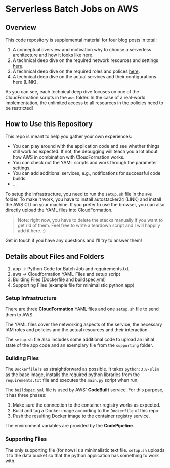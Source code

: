 # Serverless Batch Jobs on AWS

## Overview

This code repository is supplemental material for four blog posts in total:

1. A conceptual overview and motivation why to choose a serverless architecture and how it looks like [here](https://blog.codecentric.de/en/2020/06/cost-effective-batch-jobs-on-aws-serverless-infrastructure/).
2. A technical deep dive on the required network resources and settings [here](https://towardsdatascience.com/network-configurations-for-fargate-tasks-6333314c4001).
3. A technical deep dive on the required roles and polices [here](https://towardsdatascience.com/how-to-configure-iam-roles-for-fargate-tasks-on-aws-76ad54f11314).
4. A technical deep dive on the actual services and their configurations here (LINK).

As you can see, each technical deep dive focuses on one of the CloudFormation scripts in the `aws` folder. In the case
of a real-world implementation, the unlimited access to all resources in the policies need to be restricted!

## How to Use this Repository

This repo is meant to help you gather your own experiences:

- You can play around with the application code and see whether things still work as expected. If not, the debugging
will teach you a lot about how AWS in combination with CloudFormation works.
- You can check out the YAML scripts and work through the parameter settings.
- You can add additional services, e.g., notifications for successful code builds.
- ...

To setup the infrastructure, you need to run the `setup.sh` file in the `aws` folder. To make it work, you have to
install autostacker24 (LINK) and install the AWS CLI on your machine. If you prefer to use the browser, you can also
directly upload the YAML files into CloudFormation.

> Note: right now, you have to delete the stacks manually if you want to get rid of
> them. Feel free to write a teardown script and I will happily add it here. :)

Get in touch if you have any questions and I'll try to answer them!

## Details about Files and Folders

1. app -> Python Code for Batch Job and requirements.txt
2. aws -> Cloudformation YAML-Files and setup script
3. Building Files (Dockerfile and buildspec.yml)
4. Supporting Files (example file for minimalistic python app)

### Setup Infrastructure

There are three __CloudFormation__ YAML files and one `setup.sh` file to send them to AWS.

The YAML files cover the networking aspects of the service, the necessary IAM roles and policies and
the actual resources and their interaction.

The `setup.sh` file also includes some additional code to upload an initial state of the app
code and an exemplary file from the `supporting` folder.

### Building Files

The `Dockerfile` is as straightforward as possible. It takes `python:3.8-slim` as the base
image, installs the required python libraries from the `requirements.txt` file and executes the `main.py` script when 
run.

The `buildspec.yml` file is used by AWS' __CodeBuilt__ service. For this purpose,
it has three phases:

1. Make sure the connection to the container registry works as expected.
2. Build and tag a Docker image according to the `Dockerfile` of this repo.
3. Push the resulting Docker image to the container registry service.

The environment variables are provided by the __CodePipeline__.

### Supporting Files

The only supporting file (for now) is a minimalistic text file. `setup.sh`
uploads it to the data bucket so that the python application has something
to work with.